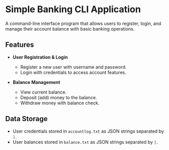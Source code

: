 # Simple Banking CLI Application

A command-line interface program that allows users to register, login, and manage their account balance with basic banking operations.

## Features

- **User Registration & Login**
  - Register a new user with username and password.
  - Login with credentials to access account features.

- **Balance Management**
  - View current balance.
  - Deposit (add) money to the balance.
  - Withdraw money with balance check.

## Data Storage

- User credentials stored in `accountlog.txt` as JSON strings separated by `|`.
- User balances stored in `balance.txt` as JSON strings separated by `|`.

